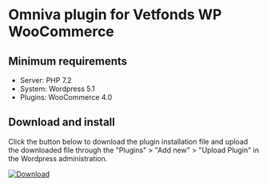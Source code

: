 # Omniva plugin for Vetfonds WP WooCommerce

## Minimum requirements
- Server: PHP 7.2
- System: Wordpress 5.1
- Plugins: WooCommerce 4.0

## Download and install
Click the button below to download the plugin installation file and upload the downloaded file through the "Plugins" > "Add new" > "Upload Plugin" in the Wordpress administration.

[![Download](https://img.shields.io/badge/dynamic/json.svg?label=download&url=https://api.github.com/repos/mijora/omniva-woocommerce/releases/latest&query=$.assets[0].name&style=for-the-badge)](https://github.com/mijora/omniva-woocommerce/releases/latest/download/omniva-woocommerce.zip)
